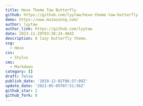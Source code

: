 ```yaml
---
title: Hexo Theme Taw Butterfly
github: https://github.com/lyytaw/hexo-theme-taw-butterfly
demo: https://www.muzaozong.com/
author: lyytaw
author_link: https://github.com/lyytaw
date: 2023-11-29T03:38:24.404Z
description: A lazy butterfly theme.
ssg:
  - Hexo
css:
  - Stylus
cms:
  - Markdown
category: []
draft: false
publish_date: '2019-12-02T06:57:09Z'
update_date: '2021-05-05T07:51:56Z'
github_star: 2
github_fork: 0
---
```

